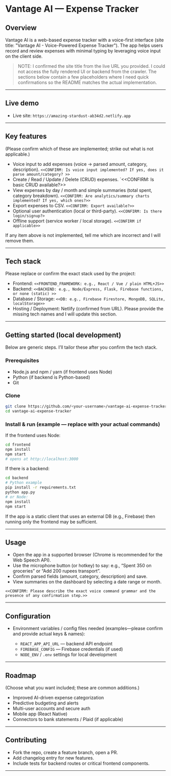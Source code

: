 # Vantage AI — Expense Tracker

## Overview

Vantage AI is a web-based expense tracker with a voice-first interface (site title: "Vantage AI - Voice-Powered Expense Tracker"). The app helps users record and review expenses with minimal typing by leveraging voice input on the client side.

> NOTE: I confirmed the site title from the live URL you provided. I could not access the fully rendered UI or backend from the crawler. The sections below contain a few placeholders where I need quick confirmations so the README matches the actual implementation.

---

## Live demo

* Live site: `https://amazing-stardust-ab34d2.netlify.app`

---

## Key features

(Please confirm which of these are implemented; strike out what is not applicable.)

* Voice input to add expenses (voice → parsed amount, category, description). `<<CONFIRM: Is voice input implemented? If yes, does it parse amount/category? >>`
* Create / Read / Update / Delete (CRUD) expenses. `<<CONFIRM: Is basic CRUD available?>>
* View expenses by day / month and simple summaries (total spent, category breakdown). `<<CONFIRM: Are analytics/summary charts implemented? If yes, which ones?>>`
* Export expenses to CSV. `<<CONFIRM: Export available?>>`
* Optional user authentication (local or third-party). `<<CONFIRM: Is there login/signup?>`
* Offline support (service worker / local storage). `<<CONFIRM if applicable>>`

If any item above is not implemented, tell me which are incorrect and I will remove them.

---

## Tech stack

Please replace or confirm the exact stack used by the project:

* Frontend: `<<FRONTEND_FRAMEWORK: e.g., React / Vue / plain HTML+JS>>`
* Backend: `<<BACKEND: e.g., Node/Express, Flask, Firebase functions, or none (static) >>`
* Database / Storage: `<<DB: e.g., Firebase Firestore, MongoDB, SQLite, localStorage>>`
* Hosting / Deployment: Netlify (confirmed from URL).
  Please provide the missing tech names and I will update this section.

---

## Getting started (local development)

Below are generic steps. I’ll tailor these after you confirm the tech stack.

### Prerequisites

* Node.js and npm / yarn (if frontend uses Node)
* Python (if backend is Python-based)
* Git

### Clone

```bash
git clone https://github.com/<your-username>/vantage-ai-expense-tracker.git
cd vantage-ai-expense-tracker
```

### Install & run (example — replace with your actual commands)

If the frontend uses Node:

```bash
cd frontend
npm install
npm start
# opens at http://localhost:3000
```

If there is a backend:

```bash
cd backend
# Python example
pip install -r requirements.txt
python app.py
# or Node:
npm install
npm start
```

If the app is a static client that uses an external DB (e.g., Firebase) then running only the frontend may be sufficient.

---

## Usage

* Open the app in a supported browser (Chrome is recommended for the Web Speech API).
* Use the microphone button (or hotkey) to say: e.g., “Spent 350 on groceries” or “Add 200 rupees transport”.
* Confirm parsed fields (amount, category, description) and save.
* View summaries on the dashboard by selecting a date range or month.

`<<CONFIRM: Please describe the exact voice command grammar and the presence of any confirmation step.>>`

---

## Configuration

* Environment variables / config files needed (examples—please confirm and provide actual keys & names):

  * `REACT_APP_API_URL` — backend API endpoint
  * `FIREBASE_CONFIG` — Firebase credentials (if used)
  * `NODE_ENV` / `.env` settings for local development

---

## Roadmap

(Choose what you want included; these are common additions.)

* Improved AI-driven expense categorization
* Predictive budgeting and alerts
* Multi-user accounts and secure auth
* Mobile app (React Native)
* Connectors to bank statements / Plaid (if applicable)

---

## Contributing

* Fork the repo, create a feature branch, open a PR.
* Add changelog entry for new features.
* Include tests for backend routes or critical frontend components.

---
